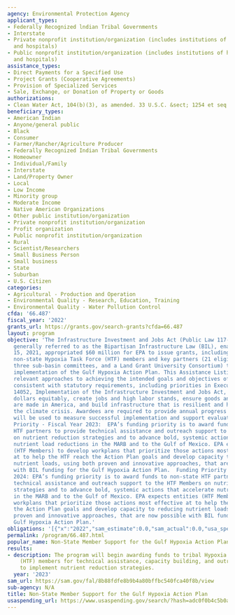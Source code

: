 ```yaml
---
agency: Environmental Protection Agency
applicant_types:
- Federally Recognized lndian Tribal Governments
- Interstate
- Private nonprofit institution/organization (includes institutions of higher education
  and hospitals)
- Public nonprofit institution/organization (includes institutions of higher education
  and hospitals)
assistance_types:
- Direct Payments for a Specified Use
- Project Grants (Cooperative Agreements)
- Provision of Specialized Services
- Sale, Exchange, or Donation of Property or Goods
authorizations:
- Clean Water Act, 104(b)(3), as amended. 33 U.S.C. &sect; 1254 et seq.
beneficiary_types:
- American Indian
- Anyone/general public
- Black
- Consumer
- Farmer/Rancher/Agriculture Producer
- Federally Recognized Indian Tribal Governments
- Homeowner
- Individual/Family
- Interstate
- Land/Property Owner
- Local
- Low Income
- Minority group
- Moderate Income
- Native American Organizations
- Other public institution/organization
- Private nonprofit institution/organization
- Profit organization
- Public nonprofit institution/organization
- Rural
- Scientist/Researchers
- Small Business Person
- Small business
- State
- Suburban
- U.S. Citizen
categories:
- Agricultural - Production and Operation
- Environmental Quality - Research, Education, Training
- Environmental Quality - Water Pollution Control
cfda: '66.487'
fiscal_year: '2022'
grants_url: https://grants.gov/search-grants?cfda=66.487
layout: program
objective: 'The Infrastructure Investment and Jobs Act (Public Law 117-58) which is
  generally referred to as the Bipartisan Infrastructure Law (BIL), enacted November
  15, 2021, appropriated $60 million for EPA to issue grants, including grants to
  non-state Hypoxia Task Force (HTF) members and key partners (21 eligible tribes,
  three sub-basin committees, and a Land Grant University Consortium) to support the
  implementation of the Gulf Hypoxia Action Plan. This Assistance Listing considers
  relevant approaches to achieving the intended goals and objectives of the program
  consistent with statutory requirements, including priorities in Executive Order
  14052, Implementation of the Infrastructure Investment and Jobs Act, to invest public
  dollars equitably, create jobs and high labor stands, ensure goods and services
  are made in America, and build infrastructure that is resilient and helps combat
  the climate crisis. Awardees are required to provide annual progress reports which
  will be used to measure successful implementation and support evaluation.  Funding
  Priority - Fiscal Year 2023:  EPA’s funding priority is to award funds to non-state
  HTF partners to provide technical assistance and outreach support to the HTF Members
  on nutrient reduction strategies and to advance bold, systemic actions that accelerate
  nutrient load reductions in the MARB and to the Gulf of Mexico. EPA expects entities
  (HTF Members) to develop workplans that prioritize those actions most effective
  at to help the HTF reach the Action Plan goals and develop capacity to reducing
  nutrient loads, using both proven and innovative approaches, that are now possible
  with BIL funding for the Gulf Hypoxia Action Plan.  Funding Priority - Fiscal Year
  2024: EPA’s funding priority is to award funds to non-state HTF partners to provide
  technical assistance and outreach support to the HTF Members on nutrient reduction
  strategies and to advance bold, systemic actions that accelerate nutrient load reductions
  in the MARB and to the Gulf of Mexico. EPA expects entities (HTF Members) to develop
  workplans that prioritize those actions most effective at to help the HTF reach
  the Action Plan goals and develop capacity to reducing nutrient loads, using both
  proven and innovative approaches, that are now possible with BIL funding for the
  Gulf Hypoxia Action Plan.'
obligations: '[{"x":"2022","sam_estimate":0.0,"sam_actual":0.0,"usa_spending_actual":0.0},{"x":"2023","sam_estimate":1000000.0,"sam_actual":0.0,"usa_spending_actual":750000.0},{"x":"2024","sam_estimate":2600000.0,"sam_actual":0.0,"usa_spending_actual":5523687.0}]'
permalink: /program/66.487.html
popular_name: Non-State Member Support for the Gulf Hypoxia Action Plan
results:
- description: The program will begin awarding funds to tribal Hypoxia Task Force
    (HTF) members for technical assistance, capacity building, and outreach support
    to implement nutrient reduction strategies.
  year: '2023'
sam_url: https://sam.gov/fal/8b88fdfe8b9b4a80bffbc540fca40f8b/view
sub-agency: N/A
title: Non-State Member Support for the Gulf Hypoxia Action Plan
usaspending_url: https://www.usaspending.gov/search/?hash=adc0f0b4c5b0aa97723cb0d7e7923837
---
```

